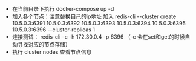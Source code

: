 
- 在当前目录下执行 docker-compose up -d
- 加入各个节点：注意替换自己的ip地址
    加入 redis-cli --cluster create 10.5.0.3:6391 10.5.0.3:6392 10.5.0.3:6393 10.5.0.3:6394 10.5.0.3:6395 10.5.0.3:6396 --cluster-replicas 1
- 连接测试：
    redis-cli -c -h 172.30.0.4 -p 6396   （-c 会在set和get的时候自动寻找对应的节点存储）
- 执行 cluster nodes 查看节点信息